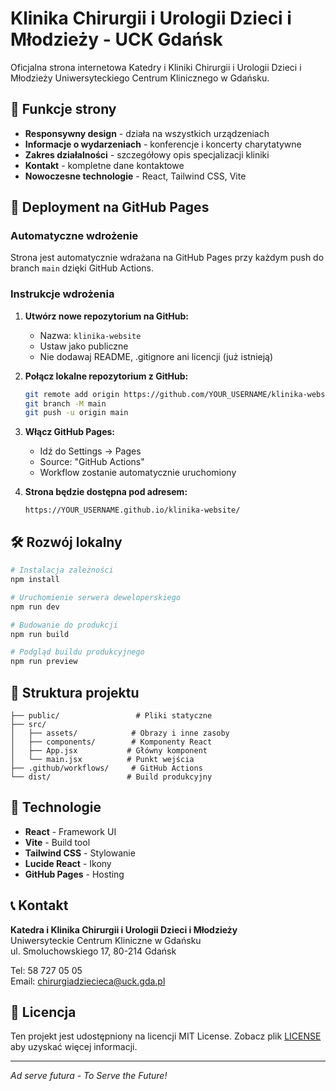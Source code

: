 # Klinika Chirurgii i Urologii Dzieci i Młodzieży - UCK Gdańsk

Oficjalna strona internetowa Katedry i Kliniki Chirurgii i Urologii Dzieci i Młodzieży Uniwersyteckiego Centrum Klinicznego w Gdańsku.

## 🌟 Funkcje strony

- **Responsywny design** - działa na wszystkich urządzeniach
- **Informacje o wydarzeniach** - konferencje i koncerty charytatywne
- **Zakres działalności** - szczegółowy opis specjalizacji kliniki
- **Kontakt** - kompletne dane kontaktowe
- **Nowoczesne technologie** - React, Tailwind CSS, Vite

## 🚀 Deployment na GitHub Pages

### Automatyczne wdrożenie

Strona jest automatycznie wdrażana na GitHub Pages przy każdym push do branch `main` dzięki GitHub Actions.

### Instrukcje wdrożenia

1. **Utwórz nowe repozytorium na GitHub:**
   - Nazwa: `klinika-website`
   - Ustaw jako publiczne
   - Nie dodawaj README, .gitignore ani licencji (już istnieją)

2. **Połącz lokalne repozytorium z GitHub:**
   ```bash
   git remote add origin https://github.com/YOUR_USERNAME/klinika-website.git
   git branch -M main
   git push -u origin main
   ```

3. **Włącz GitHub Pages:**
   - Idź do Settings → Pages
   - Source: "GitHub Actions"
   - Workflow zostanie automatycznie uruchomiony

4. **Strona będzie dostępna pod adresem:**
   ```
   https://YOUR_USERNAME.github.io/klinika-website/
   ```

## 🛠️ Rozwój lokalny

```bash
# Instalacja zależności
npm install

# Uruchomienie serwera deweloperskiego
npm run dev

# Budowanie do produkcji
npm run build

# Podgląd buildu produkcyjnego
npm run preview
```

## 📁 Struktura projektu

```
├── public/                 # Pliki statyczne
├── src/
│   ├── assets/            # Obrazy i inne zasoby
│   ├── components/        # Komponenty React
│   ├── App.jsx           # Główny komponent
│   └── main.jsx          # Punkt wejścia
├── .github/workflows/     # GitHub Actions
└── dist/                 # Build produkcyjny
```

## 🎨 Technologie

- **React** - Framework UI
- **Vite** - Build tool
- **Tailwind CSS** - Stylowanie
- **Lucide React** - Ikony
- **GitHub Pages** - Hosting

## 📞 Kontakt

**Katedra i Klinika Chirurgii i Urologii Dzieci i Młodzieży**  
Uniwersyteckie Centrum Kliniczne w Gdańsku  
ul. Smoluchowskiego 17, 80-214 Gdańsk  

Tel: 58 727 05 05  
Email: chirurgiadziecieca@uck.gda.pl  

## 📄 Licencja

Ten projekt jest udostępniony na licencji MIT License. Zobacz plik [LICENSE](LICENSE) aby uzyskać więcej informacji.

---

*Ad serve futura - To Serve the Future!*


